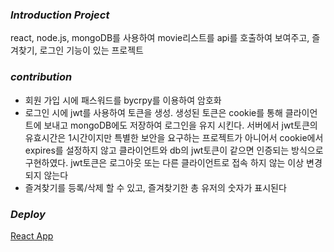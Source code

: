 ### **_Introduction Project_**

react, node.js, mongoDB를 사용하여 movie리스트를 api를 호출하여 보여주고, 즐겨찾기, 로그인 기능이 있는 프로젝트

### _contribution_

- 회원 가입 시에 패스워드를 bycrpy를 이용하여 암호화
- 로그인 시에 jwt를 사용하여 토큰을 생성. 생성된 토큰은 cookie를 통해 클라이언트에 보내고 mongoDB에도 저장하여 로그인을 유지 시킨다. 서버에서 jwt토큰의 유효시간은 1시간이지만 특별한 보안을 요구하는 프로젝트가 아니어서 cookie에서 expires를 설정하지 않고 클라이언트와 db의 jwt토큰이 같으면 인증되는 방식으로 구현하였다. jwt토큰은 로그아웃 또는 다른 클라이언트로 접속 하지 않는 이상 변경되지 않는다
- 즐겨찾기를 등록/삭제 할 수 있고, 즐겨찾기한 총 유저의 숫자가 표시된다

### _Deploy_

[React App](https://movielist-jch.herokuapp.com/)
